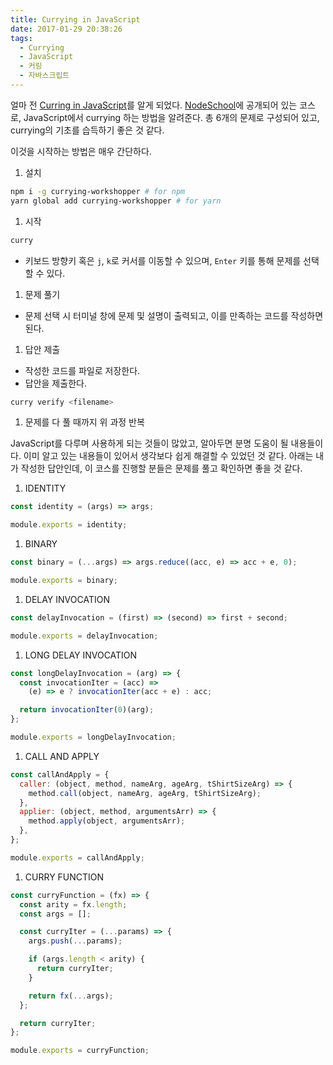 ```yaml
---
title: Currying in JavaScript
date: 2017-01-29 20:38:26
tags:
  - Currying
  - JavaScript
  - 커링
  - 자바스크립트
---
```


얼마 전 [Curring in JavaScript](https://github.com/kishorsharma/currying-workshopper)를 알게 되었다. [NodeSchool](https://nodeschool.io/)에 공개되어 있는 코스로, JavaScript에서 currying 하는 방법을 알려준다. 총 6개의 문제로 구성되어 있고, currying의 기초를 습득하기 좋은 것 같다.

이것을 시작하는 방법은 매우 간단하다.

1. 설치
```bash
npm i -g currying-workshopper # for npm
yarn global add currying-workshopper # for yarn
```

1. 시작
```bash
curry
```

  - 키보드 방향키 혹은 `j`, `k`로 커서를 이동할 수 있으며, `Enter` 키를 통해 문제를 선택할 수 있다.
1. 문제 풀기
  - 문제 선택 시 터미널 창에 문제 및 설명이 출력되고, 이를 만족하는 코드를 작성하면 된다.
1. 답안 제출
  - 작성한 코드를 파일로 저장한다.
  - 답안을 제출한다.
```bash
curry verify <filename>
```

1. 문제를 다 풀 때까지 위 과정 반복

JavaScript를 다루며 사용하게 되는 것들이 많았고, 알아두면 분명 도움이 될 내용들이다. 이미 알고 있는 내용들이 있어서 생각보다 쉽게 해결할 수 있었던 것 같다. 아래는 내가 작성한 답안인데, 이 코스를 진행할 분들은 문제를 풀고 확인하면 좋을 것 같다.

1. IDENTITY
```js
const identity = (args) => args;

module.exports = identity;
```

1. BINARY
```js
const binary = (...args) => args.reduce((acc, e) => acc + e, 0);

module.exports = binary;
```

1. DELAY INVOCATION
```js
const delayInvocation = (first) => (second) => first + second;

module.exports = delayInvocation;
```

1. LONG DELAY INVOCATION
```js
const longDelayInvocation = (arg) => {
  const invocationIter = (acc) =>
    (e) => e ? invocationIter(acc + e) : acc;

  return invocationIter(0)(arg);
};

module.exports = longDelayInvocation;
```

1. CALL AND APPLY
```js
const callAndApply = {
  caller: (object, method, nameArg, ageArg, tShirtSizeArg) => {
    method.call(object, nameArg, ageArg, tShirtSizeArg);
  },
  applier: (object, method, argumentsArr) => {
    method.apply(object, argumentsArr);
  },
};

module.exports = callAndApply;
```

1. CURRY FUNCTION
```js
const curryFunction = (fx) => {
  const arity = fx.length;
  const args = [];

  const curryIter = (...params) => {
    args.push(...params);

    if (args.length < arity) {
      return curryIter;
    }

    return fx(...args);
  };

  return curryIter;
};

module.exports = curryFunction;
```

